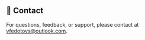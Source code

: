 ## 📧 Contact

For questions, feedback, or support, please contact at [vfedotovs@outlook.com](mailto:vfedotovs@outlook.com).

